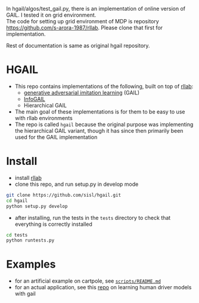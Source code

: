 In hgail/algos/test_gail.py, there is an implementation of online version of GAIL. I tested it on grid environment.  
The code for setting up grid environment of MDP is repository https://github.com/s-arora-1987/rllab. Please clone that first for implementation. 


Rest of documentation is same as original hgail repository. 

# HGAIL
- This repo contains implementations of the following, built on top of [rllab](https://github.com/openai/rllab):
    + [generative adversarial imitation learning](https://arxiv.org/abs/1606.03476) (GAIL) 
    + [InfoGAIL](https://arxiv.org/abs/1703.08840)
    + Hierarchical GAIL
- The main goal of these implementations is for them to be easy to use with rllab environments
- The repo is called `hgail` because the original purpose was implementing the hierarchical GAIL variant, though it has since then primarily been used for the GAIL implementation

# Install
- install [rllab](https://github.com/openai/rllab)
- clone this repo, and run setup.py in develop mode
```bash
git clone https://github.com/sisl/hgail.git
cd hgail
python setup.py develop
```
- after installing, run the tests in the `tests` directory to check that everything is correctly installed
 ```bash
 cd tests
 python runtests.py
 ```

# Examples
- for an artificial example on cartpole, see [`scripts/README.md`](scripts/README.md) 
- for an actual application, see this [repo](https://github.com/sisl/ngsim_env) on learning human driver models with gail
